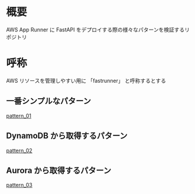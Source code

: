 # 概要

AWS App Runner に FastAPI をデプロイする際の様々なパターンを検証するリポジトリ

# 呼称

AWS リソースを管理しやすい用に 「fastrunner」 と呼称するとする

## 一番シンプルなパターン

[pattern_01](https://github.com/g-kawano/fast_runner/tree/main/pattern_01)

## DynamoDB から取得するパターン

[pattern_02](https://github.com/g-kawano/fast_runner/tree/main/pattern_02)

## Aurora から取得するパターン

[pattern_03](https://github.com/g-kawano/fast_runner/tree/main/pattern_03)
